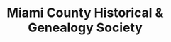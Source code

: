 ---
layout: repo
title: "Miami County Historical & Genealogy Society"
id: 25685
permalink: repos/25685/
---